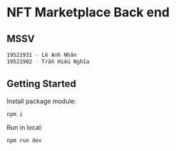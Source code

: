 # NFT Marketplace Back end

## MSSV
```bash
19521931 - Lê Anh Nhân
19521902 - Trần Hiếu Nghĩa
```

## Getting Started

Install package module: 
```shell
npm i
```

Run in local:
```shell
npm run dev
```




